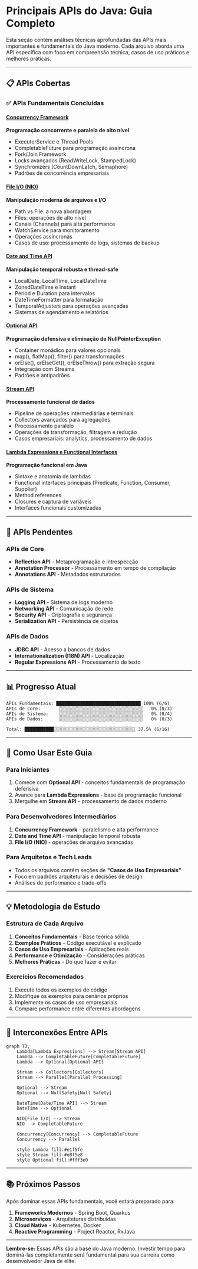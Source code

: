 # Principais APIs do Java: Guia Completo

Esta seção contém análises técnicas aprofundadas das APIs mais importantes e fundamentais do Java moderno. Cada arquivo aborda uma API específica com foco em compreensão técnica, casos de uso práticos e melhores práticas.

---

## 📋 APIs Cobertas

### ✅ APIs Fundamentais Concluídas

#### [Concurrency Framework](./Concurrency%20Framework.md)
**Programação concorrente e paralela de alto nível**
- ExecutorService e Thread Pools
- CompletableFuture para programação assíncrona
- Fork/Join Framework
- Locks avançados (ReadWriteLock, StampedLock)
- Synchronizers (CountDownLatch, Semaphore)
- Padrões de concorrência empresariais

#### [File I/O (NIO)](./File%20IO%20(NIO).md)
**Manipulação moderna de arquivos e I/O**
- Path vs File: a nova abordagem
- Files: operações de alto nível
- Canais (Channels) para alta performance
- WatchService para monitoramento
- Operações assíncronas
- Casos de uso: processamento de logs, sistemas de backup

#### [Date and Time API](./Date%20and%20Time%20API.md)
**Manipulação temporal robusta e thread-safe**
- LocalDate, LocalTime, LocalDateTime
- ZonedDateTime e Instant
- Period e Duration para intervalos
- DateTimeFormatter para formatação
- TemporalAdjusters para operações avançadas
- Sistemas de agendamento e relatórios

#### [Optional API](./Optional%20API.md)
**Programação defensiva e eliminação de NullPointerException**
- Container monádico para valores opcionais
- map(), flatMap(), filter() para transformações
- orElse(), orElseGet(), orElseThrow() para extração segura
- Integração com Streams
- Padrões e antipadrões

#### [Stream API](./Stream%20API.md)
**Processamento funcional de dados**
- Pipeline de operações intermediárias e terminais
- Collectors avançados para agregações
- Processamento paralelo
- Operações de transformação, filtragem e redução
- Casos empresariais: analytics, processamento de dados

#### [Lambda Expressions e Functional Interfaces](./Lambda%20Expressions%20e%20Functional%20Interfaces.md)
**Programação funcional em Java**
- Sintaxe e anatomia de lambdas
- Functional interfaces principais (Predicate, Function, Consumer, Supplier)
- Method references
- Closures e captura de variáveis
- Interfaces funcionais customizadas

---

## 🚀 APIs Pendentes

### APIs de Core
- **Reflection API** - Metaprogramação e introspecção
- **Annotation Processor** - Processamento em tempo de compilação
- **Annotations API** - Metadados estruturados

### APIs de Sistema
- **Logging API** - Sistema de logs moderno
- **Networking API** - Comunicação de rede
- **Security API** - Criptografia e segurança
- **Serialization API** - Persistência de objetos

### APIs de Dados
- **JDBC API** - Acesso a bancos de dados
- **Internationalization (I18N) API** - Localização
- **Regular Expressions API** - Processamento de texto

---

## 📊 Progresso Atual

```
APIs Fundamentais: ████████████████████████████████ 100% (6/6)
APIs de Core:       ░░░░░░░░░░░░░░░░░░░░░░░░░░░░░░░░   0% (0/3)
APIs de Sistema:    ░░░░░░░░░░░░░░░░░░░░░░░░░░░░░░░░   0% (0/4)
APIs de Dados:      ░░░░░░░░░░░░░░░░░░░░░░░░░░░░░░░░   0% (0/3)

Total: ███████████░░░░░░░░░░░░░░░░░░░░░░░░░░░░░░░ 37.5% (6/16)
```

---

## 🎯 Como Usar Este Guia

### Para Iniciantes
1. Comece com **Optional API** - conceitos fundamentais de programação defensiva
2. Avance para **Lambda Expressions** - base da programação funcional
3. Mergulhe em **Stream API** - processamento de dados moderno

### Para Desenvolvedores Intermediários
1. **Concurrency Framework** - paralelismo e alta performance
2. **Date and Time API** - manipulação temporal robusta
3. **File I/O (NIO)** - operações de arquivo avançadas

### Para Arquitetos e Tech Leads
- Todos os arquivos contêm seções de **"Casos de Uso Empresariais"**
- Foco em padrões arquiteturais e decisões de design
- Análises de performance e trade-offs

---

## 💡 Metodologia de Estudo

### Estrutura de Cada Arquivo
1. **Conceitos Fundamentais** - Base teórica sólida
2. **Exemplos Práticos** - Código executável e explicado
3. **Casos de Uso Empresariais** - Aplicações reais
4. **Performance e Otimização** - Considerações práticas
5. **Melhores Práticas** - Do que fazer e evitar

### Exercícios Recomendados
1. Execute todos os exemplos de código
2. Modifique os exemplos para cenários próprios
3. Implemente os casos de uso empresariais
4. Compare performance entre diferentes abordagens

---

## 🔗 Interconexões Entre APIs

```mermaid
graph TD;
    Lambda[Lambda Expressions] --> Stream[Stream API]
    Lambda --> CompletableFuture[CompletableFuture]
    Lambda --> Optional[Optional API]
    
    Stream --> Collectors[Collectors]
    Stream --> Parallel[Parallel Processing]
    
    Optional --> Stream
    Optional --> NullSafety[Null Safety]
    
    DateTime[Date/Time API] --> Stream
    DateTime --> Optional
    
    NIO[File I/O] --> Stream
    NIO --> CompletableFuture
    
    Concurrency[Concurrency] --> CompletableFuture
    Concurrency --> Parallel
    
    style Lambda fill:#e1f5fe
    style Stream fill:#e8f5e8
    style Optional fill:#fff3e0
```

---

## 📚 Próximos Passos

Após dominar essas APIs fundamentais, você estará preparado para:

1. **Frameworks Modernos** - Spring Boot, Quarkus
2. **Microserviços** - Arquiteturas distribuídas
3. **Cloud Native** - Kubernetes, Docker
4. **Reactive Programming** - Project Reactor, RxJava

---

**Lembre-se:** Essas APIs são a base do Java moderno. Investir tempo para dominá-las completamente será fundamental para sua carreira como desenvolvedor Java de elite. 